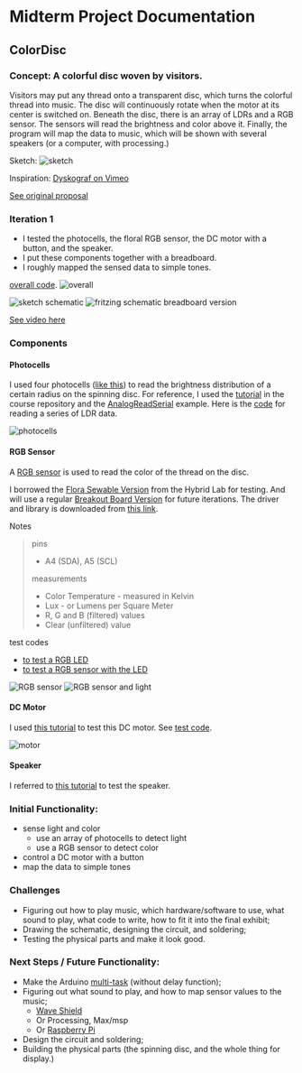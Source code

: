 
# Midterm Project Documentation

## ColorDisc

### Concept: A colorful disc woven by visitors.

Visitors may put any thread onto a transparent disc, which turns the colorful thread into music.
The disc will continuously rotate when the motor at its center is switched on. Beneath the disc, there is an array of LDRs and a RGB sensor. The sensors will read the brightness and color above it. Finally, the program will map the data to music, which will be shown with several speakers (or a computer, with processing.)

Sketch: ![sketch](images/design/sketch.jpg)

Inspiration: [Dyskograf on Vimeo](https://vimeo.com/51700038)

[See original proposal](../README.md#week-3-project-1-proposal)

### Iteration 1

- I tested the photocells, the floral RGB sensor, the DC motor with a button, and the speaker.
- I put these components together with a breadboard.
- I roughly mapped the sensed data to simple tones.

[overall code](code/colordisc/colordisc.ino).
![overall](images/photo-documentations/overall.jpg)

![sketch schematic](images/design/schematic.jpg)
![fritzing schematic breadboard version](images/design/colordisc_schematic_Bb.png)

[See video here](https://drive.google.com/file/d/15JRUd0HuEoIBkq-8XekzI6VjH77CxLrB/view?usp=sharing)

### Components

#### Photocells
I used four photocells ([like this](https://www.sparkfun.com/products/9088)) to read the brightness distribution of a certain radius on the spinning disc.
For reference, I used the [tutorial](https://github.com/loopstick/ArduinoTutorial/blob/master/README.md#exercise-2) in the course repository and the [AnalogReadSerial](https://www.arduino.cc/en/Tutorial/AnalogReadSerial) example.
Here is the [code](code/LDR-AnalogReadSerial/LDR-AnalogReadSerial.ino) for reading a series of LDR data.

![photocells](images/photo-documentations/photocells.jpg)

#### RGB Sensor
A [RGB sensor](https://learn.adafruit.com/adafruit-color-sensors) is used to read the color of the thread on the disc.

I borrowed the [Flora Sewable Version](https://www.adafruit.com/product/1356) from the Hybrid Lab for testing. And will use a regular [Breakout Board Version](https://www.adafruit.com/product/1334) for future iterations.
The driver and library is downloaded from [this link](https://github.com/adafruit/Adafruit_TCS34725).

Notes
> pins
> - A4 (SDA), A5 (SCL)
>
> measurements
> - Color Temperature - measured in Kelvin
> - Lux - or Lumens per Square Meter
> - R, G and B (filtered) values
> - Clear (unfiltered) value

test codes
- [to test a RGB LED](code/colorSensor-RGBtest/colorSensor-RGBtest.ino)
- [to test a RGB sensor with the LED](code/colorSensor-LEDcolorview/colorSensor-LEDcolorview.ino)

![RGB sensor](images/photo-documentations/RGBsensor.jpg)
![RGB sensor and light](images/photo-documentations/RGBsensor-withLight.jpg)

#### DC Motor
I used [this tutorial](https://www.arduino.cc/en/Tutorial/TransistorMotorControl) to test this DC motor.
See [test code](code/motor/motor.ino).

![motor](images/photo-documentations/motor.jpg)

#### Speaker
I referred to [this tutorial](https://www.arduino.cc/en/Tutorial/ToneKeyboard) to test the speaker.


### Initial Functionality:

- sense light and color
  - use an array of photocells to detect light
  - use a RGB sensor to detect color
- control a DC motor with a button
- map the data to simple tones

### Challenges

- Figuring out how to play music, which hardware/software to use, what sound to play, what code to write, how to fit it into the final exhibit;
- Drawing the schematic, designing the circuit, and soldering;
- Testing the physical parts and make it look good.


### Next Steps / Future Functionality:

- Make the Arduino [multi-task](https://www.arduino.cc/en/Tutorial/BlinkWithoutDelay) (without delay function);
- Figuring out what sound to play, and how to map sensor values to the music;
  - [Wave Shield](https://learn.adafruit.com/adafruit-wave-shield-audio-shield-for-arduino)
  - Or Processing, Max/msp
  - Or [Raspberry Pi](https://www.raspberrypi.org/)
- Design the circuit and soldering;
- Building the physical parts (the spinning disc, and the whole thing for display.)
